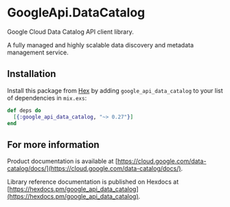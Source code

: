 # GoogleApi.DataCatalog

Google Cloud Data Catalog API client library.

A fully managed and highly scalable data discovery and metadata management service. 

## Installation

Install this package from [Hex](https://hex.pm) by adding
`google_api_data_catalog` to your list of dependencies in `mix.exs`:

```elixir
def deps do
  [{:google_api_data_catalog, "~> 0.27"}]
end
```

## For more information

Product documentation is available at [https://cloud.google.com/data-catalog/docs/](https://cloud.google.com/data-catalog/docs/).

Library reference documentation is published on Hexdocs at
[https://hexdocs.pm/google_api_data_catalog](https://hexdocs.pm/google_api_data_catalog).
